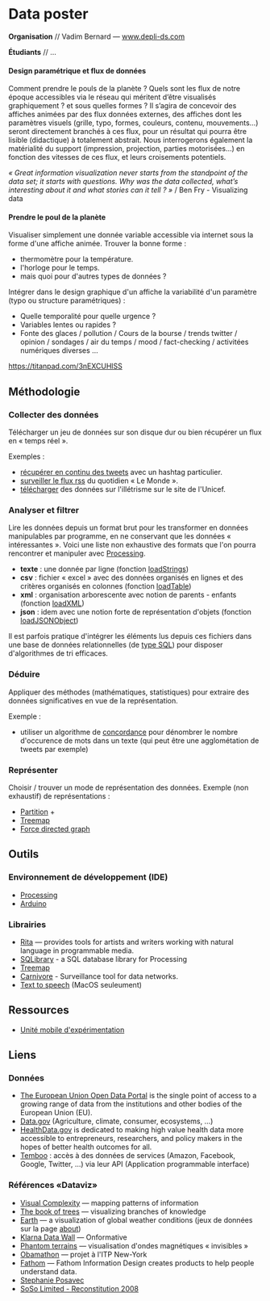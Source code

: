 # Data poster

**Organisation** // Vadim Bernard — www.depli-ds.com

**Étudiants** // ...

#### Design paramétrique et flux de données
Comment prendre le pouls de la planète ? Quels sont les flux de notre époque accessibles via le réseau qui méritent d’être visualisés graphiquement ? et sous quelles formes ?
Il s’agira de concevoir des affiches animées par des flux données externes, des affiches dont les paramètres visuels (grille, typo, formes, couleurs, contenu, mouvements…) seront directement branchés à ces flux, pour un résultat qui pourra être lisible (didactique) à totalement abstrait.
Nous interrogerons également la matérialité du support (impression, projection, parties motorisées…) en fonction des vitesses de ces flux, et leurs croisements potentiels.

*« Great information visualization never starts from the standpoint of the data set; it starts with questions. Why was the data collected, what’s interesting about it and what stories can it tell ? »* / Ben Fry - Visualizing data

#### Prendre le poul de la planète

Visualiser simplement une donnée variable accessible via internet sous la forme d'une affiche animée. Trouver la bonne forme :
  * thermomètre pour la température.
  * l'horloge pour le temps.
  * mais quoi pour d'autres types de données ? 
  
Intégrer dans le design graphique d'un affiche la variabilité d'un paramètre (typo ou structure paramétriques) : 
* Quelle temporalité pour quelle urgence ? 
* Variables lentes ou rapides ?
* Fonte des glaces / pollution / Cours de la bourse / trends twitter / opinion / sondages / air du temps / mood / fact-checking / activitées numériques diverses …

https://titanpad.com/3nEXCUHlSS

## Méthodologie
### Collecter des données
Télécharger un jeu de données sur son disque dur  ou bien récupérer un flux en « temps réel ».

Exemples : 
* [récupérer en continu des tweets](https://temboo.com/library/Library/Twitter/Search/Tweets/) avec un hashtag particulier.
* [surveiller le flux rss](http://www.lemonde.fr/m-actu/rss_full.xml) du quotidien « Le Monde ».
* [télécharger](https://data.unicef.org/topic/education/overview/) des données sur l'illétrisme sur le site de l'Unicef.    

### Analyser et filtrer
Lire les données depuis un format brut pour les transformer en données manipulables par programme, en ne conservant que les données « intéressantes ».
Voici une liste non exhaustive des formats que l'on pourra rencontrer et manipuler avec [Processing](https://www.processing.org).
* **texte** : une donnée par ligne (fonction [loadStrings](https://processing.org/reference/loadStrings_.html))
* **csv** : fichier « excel » avec des données organisés en lignes et des critères organisés en colonnes (fonction [loadTable](https://processing.org/reference/loadTable_.html))
* **xml**  : organisation arborescente avec notion de parents - enfants (fonction [loadXML](https://processing.org/reference/loadXML_.html))
* **json** : idem avec une notion forte de représentation d'objets (fonction [loadJSONObject](https://processing.org/reference/loadJSONObject_.html))

Il est parfois pratique d'intégrer les éléments lus depuis ces fichiers dans une base de données relationnelles (de [type SQL](https://fr.wikipedia.org/wiki/Structured_Query_Language)) pour disposer d'algorithmes de tri efficaces.

### Déduire
Appliquer des méthodes (mathématiques, statistiques) pour extraire des données significatives en vue de la représentation.

Exemple : 
* utiliser un algorithme de [concordance](https://rednoise.org/rita/tutorial/concordance.php) pour dénombrer le nombre d'occurence de mots dans un texte (qui peut être une agglométation de tweets par exemple)

### Représenter 
Choisir / trouver un mode de représentation des données.
Exemple (non exhaustif) de représentations : 
* [Partition](http://www.generative-gestaltung.de/codes/images/M_5_4_01.png) + 
* [Treemap](https://bl.ocks.org/mbostock/4063582)
* [Force directed graph](https://bl.ocks.org/mbostock/4062045)

## Outils
### Environnement de développement (IDE)
* [Processing](http://www.processing.org)
* [Arduino](http://www.arduino.cc)

### Librairies
* [Rita](https://rednoise.org/rita/) — provides tools for artists and writers working with natural language in programmable media.
* [SQLibrary](https://github.com/fjenett/sql-library-processing) - a SQL database library for Processing
* [Treemap](http://benfry.com/writing/treemap/)
* [Carnivore](http://r-s-g.org/carnivore/) - Surveillance tool for data networks.
* [Text to speech](http://www.frontiernerds.com/text-to-speech-in-processing) (MacOS seuleument)

## Ressources
* [Unité mobile d'expérimentation](http://unitemobile.ensad.fr/?page_id=20)

## Liens
### Données
* [The European Union Open Data Portal](http://data.europa.eu/) is the single point of access to a growing range of data from the institutions and other bodies of the European Union (EU).
* [Data.gov](https://www.data.gov/) (Agriculture, climate, consumer, ecosystems, ...)
* [HealthData.gov](https://www.healthdata.gov) is dedicated to making high value health data more accessible to entrepreneurs, researchers, and policy makers in the hopes of better health outcomes for all.
* [Temboo](https://temboo.com/library/) : accès à des données de services (Amazon, Facebook, Google, Twitter, ...) via leur API (Application programmable interface) 

### Références «Dataviz»
* [Visual Complexity](http://www.visualcomplexity.com/vc/) — mapping patterns of information
* [The book of trees](http://www.bookoftrees.info/bt/) — visualizing branches of knowledge
* [Earth](earth.nullschool.net) — a visualization of global weather conditions (jeux de données sur la page [about](https://earth.nullschool.net/about.html))
* [Klarna Data Wall](http://onformative.com/work/klarna-data-wall) — Onformative
* [Phantom terrains](http://phantomterrains.com/) — visualisation d'ondes magnétiques « invisibles »
* [Obamathon](https://medium.com/@itpnyu/itps-obamathon-2e74b1bef9e9#.n2l3jeca1) — projet à l'ITP New-York
* [Fathom](https://fathom.info/projects/) — Fathom Information Design creates products to help people understand data.
* [Stephanie Posavec](http://www.stefanieposavec.co.uk/-everything-in-between/)
* [SoSo Limited - Reconstitution 2008](https://www.sosolimited.com/work/reconstitution-2008/)
